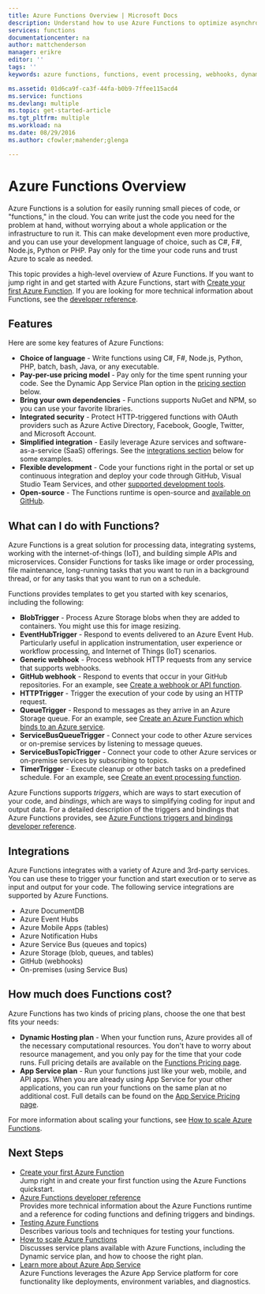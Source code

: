 ```yaml
---
title: Azure Functions Overview | Microsoft Docs
description: Understand how to use Azure Functions to optimize asynchronous workloads in minutes.
services: functions
documentationcenter: na
author: mattchenderson
manager: erikre
editor: ''
tags: ''
keywords: azure functions, functions, event processing, webhooks, dynamic compute, serverless architecture

ms.assetid: 01d6ca9f-ca3f-44fa-b0b9-7ffee115acd4
ms.service: functions
ms.devlang: multiple
ms.topic: get-started-article
ms.tgt_pltfrm: multiple
ms.workload: na
ms.date: 08/29/2016
ms.author: cfowler;mahender;glenga

---
```

# Azure Functions Overview
Azure Functions is a solution for easily running small pieces of code, or "functions," in the cloud. You can write just the code you need for the problem at hand, without worrying about a whole application or the infrastructure to run it. This can make development even more productive, and you can use your development language of choice, such as C#, F#, Node.js, Python or PHP. Pay only for the time your code runs and trust Azure to scale as needed.

This topic provides a high-level overview of Azure Functions. If you want to jump right in and get started with Azure Functions, start with [Create your first Azure Function](functions-create-first-azure-function.md). If you are looking for more technical information about Functions, see the [developer reference](functions-reference.md).

## Features
Here are some key features of Azure Functions:

* **Choice of language** - Write functions using C#, F#, Node.js, Python, PHP, batch, bash, Java, or any executable.
* **Pay-per-use pricing model** - Pay only for the time spent running your code. See the Dynamic App Service Plan option in the [pricing section](#pricing) below.  
* **Bring your own dependencies** - Functions supports NuGet and NPM, so you can use your favorite libraries.  
* **Integrated security** - Protect HTTP-triggered functions with OAuth providers such as Azure Active Directory, Facebook, Google, Twitter, and Microsoft Account.  
* **Simplified integration** - Easily leverage Azure services and software-as-a-service (SaaS) offerings. See the [integrations section](#integrations) below for some examples.  
* **Flexible development** - Code your functions right in the portal or set up continuous integration and deploy your code through GitHub, Visual Studio Team Services, and other [supported development tools](../app-service-web/web-sites-deploy.md#deploy-using-an-ide).  
* **Open-source** - The Functions runtime is open-source and [available on GitHub](https://github.com/azure/azure-webjobs-sdk-script).  

## What can I do with Functions?
Azure Functions is a great solution for processing data, integrating systems, working with the internet-of-things (IoT), and building simple APIs and microservices. Consider Functions for tasks like image or order processing, file maintenance, long-running tasks that you want to run in a background thread, or for any tasks that you want to run on a schedule. 

Functions provides templates to get you started with key scenarios, including the following:

* **BlobTrigger** - Process Azure Storage blobs when they are added to containers. You might use this for image resizing.
* **EventHubTrigger** -  Respond to events delivered to an Azure Event Hub. Particularly useful in application instrumentation, user experience or workflow processing, and Internet of Things (IoT) scenarios.
* **Generic webhook** - Process webhook HTTP requests from any service that supports webhooks.
* **GitHub webhook** - Respond to events that occur in your GitHub repositories. For an example, see [Create a webhook or API function](functions-create-a-web-hook-or-api-function.md).
* **HTTPTrigger** - Trigger the execution of your code by using an HTTP request.
* **QueueTrigger** - Respond to messages as they arrive in an Azure Storage queue. For an example, see [Create an Azure Function which binds to an Azure service](functions-create-an-azure-connected-function.md).
* **ServiceBusQueueTrigger** - Connect your code to other Azure services or on-premise services by listening to message queues. 
* **ServiceBusTopicTrigger** - Connect your code to other Azure services or on-premise services by subscribing to topics. 
* **TimerTrigger** - Execute cleanup or other batch tasks on a predefined schedule. For an example, see [Create an event processing function](functions-create-an-event-processing-function.md).

Azure Functions supports *triggers*, which are ways to start execution of your code, and *bindings*, which are ways to simplifying coding for input and output data. For a detailed description of the triggers and bindings that Azure Functions provides, see [Azure Functions triggers and bindings developer reference](functions-triggers-bindings.md).

## <a name="integrations"></a>Integrations
Azure Functions integrates with a variety of Azure and 3rd-party services. You can use these to trigger your function and start execution or to serve as input and output for your code. The following service integrations are supported by Azure Functions. 

* Azure DocumentDB
* Azure Event Hubs 
* Azure Mobile Apps (tables)
* Azure Notification Hubs
* Azure Service Bus (queues and topics)
* Azure Storage (blob, queues, and tables) 
* GitHub (webhooks)
* On-premises (using Service Bus)

## <a name="pricing"></a>How much does Functions cost?
Azure Functions has two kinds of pricing plans, choose the one that best fits your needs: 

* **Dynamic Hosting plan** - When your function runs, Azure provides all of the necessary computational resources. You don't have to worry about resource management, and you only pay for the time that your code runs. Full pricing details are available on the [Functions Pricing page](https://azure.microsoft.com/pricing/details/functions). 
* **App Service plan** - Run your functions just like your web, mobile, and API apps. When you are already using App Service for your other applications, you can run your functions on the same plan at no additional cost. Full details can be found on the [App Service Pricing page](https://azure.microsoft.com/pricing/details/app-service/).

For more information about scaling your functions, see [How to scale Azure Functions](functions-scale.md).

## Next Steps
* [Create your first Azure Function](functions-create-first-azure-function.md)  
  Jump right in and create your first function using the Azure Functions quickstart. 
* [Azure Functions developer reference](functions-reference.md)  
  Provides more technical information about the Azure Functions runtime and a reference for coding functions and defining triggers and bindings.
* [Testing Azure Functions](functions-test-a-function.md)  
  Describes various tools and techniques for testing your functions.
* [How to scale Azure Functions](functions-scale.md)  
  Discusses service plans available with Azure Functions, including the Dynamic service plan, and how to choose the right plan. 
* [Learn more about Azure App Service](../app-service/app-service-value-prop-what-is.md)  
  Azure Functions leverages the Azure App Service platform for core functionality like deployments, environment variables, and diagnostics. 


